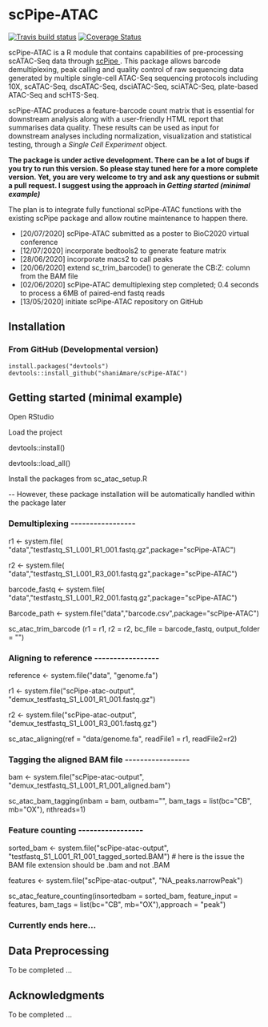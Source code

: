 # scPipe-ATAC

[![Travis build status](https://travis-ci.org/shaniAmare/scPipe-ATAC.svg?branch=master)](https://travis-ci.org/shaniAmare/scPipe-ATAC)
[![Coverage
Status](https://codecov.io/gh/shaniAmare/scPipe-ATAC/branch/master/graph/badge.svg)](https://codecov.io/gh/shaniAmare/scPipe-ATAC)

scPipe-ATAC is a R module that contains capabilities of pre-processing scATAC-Seq data through <a href=https://github.com/LuyiTian/scPipe> scPipe </a>. 
This package allows barcode demultiplexing, peak calling and quality control of raw sequencing data generated by multiple single-cell ATAC-Seq sequencing protocols including 
10X, scATAC-Seq, dscATAC-Seq, dsciATAC-Seq, sciATAC-Seq, plate-based ATAC-Seq and scHTS-Seq.

scPipe-ATAC produces a feature-barcode count matrix that is essential for downstream analysis along with a user-friendly HTML report that summarises data quality. 
These results can be used as input for downstream analyses including normalization, visualization and statistical testing, through a *Single Cell Experiment* object.

**The package is under active development. There can be a lot of bugs if you try to run this version. So please stay tuned here for a more complete version. Yet, you are very welcome to try and ask any questions or submit a pull request. I suggest using the approach in _Getting started (minimal example)_**

The plan is to integrate fully functional scPipe-ATAC functions with the existing scPipe package and allow routine maintenance to happen there.

* [20/07/2020] scPipe-ATAC submitted as a poster to BioC2020 virtual conference
* [12/07/2020] incorporate bedtools2 to generate feature matrix
* [28/06/2020] incorporate macs2 to call peaks
* [20/06/2020] extend sc_trim_barcode() to generate the CB:Z: column from the BAM file
* [02/06/2020] scPipe-ATAC demultiplexing step completed; 0.4 seconds to process a 6MB of paired-end fastq reads
* [13/05/2020] initiate scPipe-ATAC repository on GitHub 

## Installation

### From GitHub (Developmental version)

```{r}
install.packages("devtools")
devtools::install_github("shaniAmare/scPipe-ATAC")
```

## Getting started (minimal example)

Open RStudio

Load the project

devtools::install()

devtools::load_all()

Install the packages from sc_atac_setup.R

-- However, these package installation will be automatically handled within the package later

### Demultiplexing -----------------

r1      <- system.file(
  "data","testfastq_S1_L001_R1_001.fastq.gz",package="scPipe-ATAC") 

r2      <- system.file(
  "data","testfastq_S1_L001_R3_001.fastq.gz",package="scPipe-ATAC") 

barcode_fastq      <- system.file(
  "data","testfastq_S1_L001_R2_001.fastq.gz",package="scPipe-ATAC") 

Barcode_path <- system.file("data","barcode.csv",package="scPipe-ATAC")

sc_atac_trim_barcode (r1 = r1, r2 =  r2, bc_file =  barcode_fastq, output_folder = "")

### Aligning to reference -----------------

reference <- system.file("data", "genome.fa")

r1 <- system.file("scPipe-atac-output", "demux_testfastq_S1_L001_R1_001.fastq.gz")

r2 <- system.file("scPipe-atac-output", "demux_testfastq_S1_L001_R3_001.fastq.gz")

sc_atac_aligning(ref = "data/genome.fa", readFile1 = r1, readFile2=r2)

### Tagging the aligned BAM file -----------------

bam <- system.file("scPipe-atac-output", "demux_testfastq_S1_L001_R1_001_aligned.bam")

sc_atac_bam_tagging(inbam = bam, outbam="", bam_tags = list(bc="CB", mb="OX"), nthreads=1)

### Feature counting -----------------

sorted_bam <- system.file("scPipe-atac-output", "testfastq_S1_L001_R1_001_tagged_sorted.BAM") # here is the issue the BAM file extension should be .bam and not .BAM

features   <- system.file("scPipe-atac-output", "NA_peaks.narrowPeak")

sc_atac_feature_counting(insortedbam = sorted_bam, feature_input = features, bam_tags = list(bc="CB", mb="OX"),approach = "peak")
                                    
### Currently ends here...

## Data Preprocessing

To be completed ...

## Acknowledgments

To be completed ...

